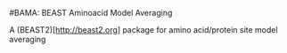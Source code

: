 #BAMA: BEAST Aminoacid Model Averaging

A (BEAST2)[http://beast2.org] package for amino acid/protein site model averaging
